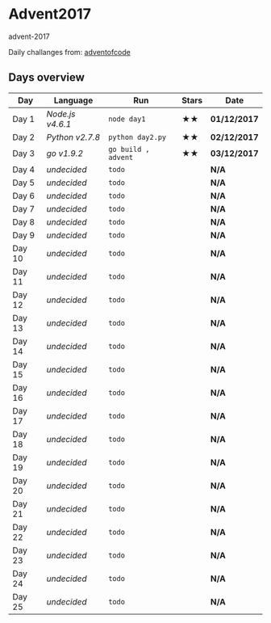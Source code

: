 # Advent2017
advent-2017

Daily challanges from:
[adventofcode](http://adventofcode.com/2017)

## Days overview

| Day| Language | Run | Stars | Date |
| --- | --- | --- | --- | --- |
| Day 1 | *Node.js v4.6.1* | `node day1` | ★★ | **01/12/2017** |
| Day 2 | *Python v2.7.8* | `python day2.py` | ★★ | **02/12/2017** |
| Day 3 | *go v1.9.2* | `go build , advent` | ★★ | **03/12/2017** |
| Day 4 | *undecided* | `todo` |  | **N/A** |
| Day 5 | *undecided* | `todo` |  | **N/A** |
| Day 6 | *undecided* | `todo` |  | **N/A** |
| Day 7 | *undecided* | `todo` |  | **N/A** |
| Day 8 | *undecided* | `todo` |  | **N/A** |
| Day 9 | *undecided* | `todo` |  | **N/A** |
| Day 10 | *undecided* | `todo` |  | **N/A** |
| Day 11 | *undecided* | `todo` |  | **N/A** |
| Day 12 | *undecided* | `todo` |  | **N/A** |
| Day 13 | *undecided* | `todo` |  | **N/A** |
| Day 14 | *undecided* | `todo` |  | **N/A** |
| Day 15 | *undecided* | `todo` |  | **N/A** |
| Day 16 | *undecided* | `todo` |  | **N/A** |
| Day 17 | *undecided* | `todo` |  | **N/A** |
| Day 18 | *undecided* | `todo` |  | **N/A** |
| Day 19 | *undecided* | `todo` |  | **N/A** |
| Day 20 | *undecided* | `todo` |  | **N/A** |
| Day 21 | *undecided* | `todo` |  | **N/A** |
| Day 22 | *undecided* | `todo` |  | **N/A** |
| Day 23 | *undecided* | `todo` |  | **N/A** |
| Day 24 | *undecided* | `todo` |  | **N/A** |
| Day 25 | *undecided* | `todo` |  | **N/A** |

